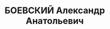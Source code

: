---
title: БОЕВСКИЙ Александр Анатольевич
description: 1899, м. Гомель, Білорусія, єврей, з міщан, позапартійний, освіта вища,
  начальник цеху Дніпродзержинського вагонобудівного з-ду ім. газети "Правда"., 13.01.1938,
  звинувачений у належності до а/рад. організації,розстріляний 14.01.1938 р., Реабілітований
  27.02.1962 р.
---